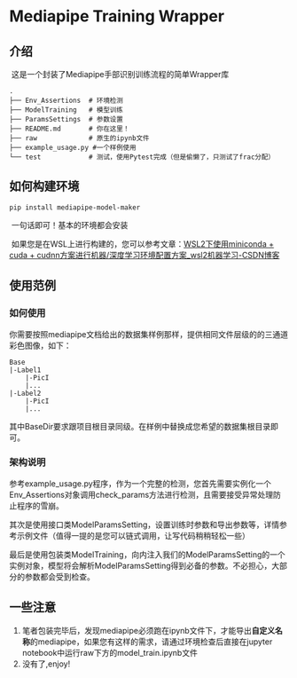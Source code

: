 # Mediapipe Training Wrapper

## 介绍

​	这是一个封装了Mediapipe手部识别训练流程的简单Wrapper库

```
.
├── Env_Assertions  # 环境检测
├── ModelTraining   # 模型训练
├── ParamsSettings  # 参数设置
├── README.md		# 你在这里！
├── raw				# 原生的ipynb文件
├── example_usage.py #一个样例使用
└── test			# 测试，使用Pytest完成（但是偷懒了，只测试了frac分配）
```

## 如何构建环境

```
pip install mediapipe-model-maker
```

​	一句话即可！基本的环境都会安装

​	如果您是在WSL上进行构建的，您可以参考文章：[WSL2下使用miniconda + cuda + cudnn方案进行机器/深度学习环境配置方案_wsl2机器学习-CSDN博客](https://blog.csdn.net/charlie114514191/article/details/142834787?ops_request_misc=%7B%22request%5Fid%22%3A%22357FA295-1C50-4849-BE50-C49642FAA686%22%2C%22scm%22%3A%2220140713.130102334.pc%5Fblog.%22%7D&request_id=357FA295-1C50-4849-BE50-C49642FAA686&biz_id=0&utm_medium=distribute.pc_search_result.none-task-blog-2~blog~first_rank_ecpm_v1~rank_v31_ecpm-1-142834787-null-null.nonecase&utm_term=WSL&spm=1018.2226.3001.4450)

## 使用范例

### 如何使用

​	你需要按照mediapipe文档给出的数据集样例那样，提供相同文件层级的的三通道彩色图像，如下：

```
Base
|-Label1
	|-PicI
	|...
|-Label2
	|-PicI
	|...
```

​	其中BaseDir要求跟项目根目录同级。在样例中替换成您希望的数据集根目录即可。

### 架构说明

​	参考example_usage.py程序，作为一个完整的检测，您首先需要实例化一个Env_Assertions对象调用check_params方法进行检测，且需要接受异常处理防止程序的雪崩。

​	其次是使用接口类ModelParamsSetting，设置训练时参数和导出参数等，详情参考示例文件（值得一提的是您可以链式调用，让写代码稍稍轻松一些）

​	最后是使用包装类ModelTraining，向内注入我们的ModelParamsSetting的一个实例对象，模型将会解析ModelParamsSetting得到必备的参数。不必担心，大部分的参数都会受到检查。

## 一些注意

1. 笔者包装完毕后，发现mediapipe必须跑在ipynb文件下，才能导出**自定义名称**的mediapipe，如果您有这样的需求，请通过环境检查后直接在jupyter notebook中运行raw下方的model_train.ipynb文件
2. 没有了,enjoy!

